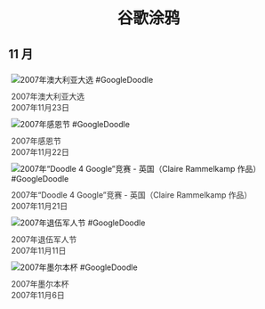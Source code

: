 
<h1 align="center"> 谷歌涂鸦 </h1>




## 11 月

<div class="image">


<img src="https://www.google.com/logos/2007/election_au07.gif" alt="2007年澳大利亚大选 #GoogleDoodle" style="margin: 5px"/>
<div class="info" style="font-size: 14px; color:#333333; margin:5px"><div class="title">2007年澳大利亚大选</div><div class="date">2007年11月23日</div></div>

<img src="https://www.google.com/logos/2007/thanksgiving07.gif" alt="2007年感恩节 #GoogleDoodle" style="margin: 5px"/>
<div class="info" style="font-size: 14px; color:#333333; margin:5px"><div class="title">2007年感恩节</div><div class="date">2007年11月22日</div></div>

<img src="https://www.google.com/logos/2007/uk_doodle4google07.gif" alt="2007年“Doodle 4 Google”竞赛 - 英国（Claire Rammelkamp 作品） #GoogleDoodle" style="margin: 5px"/>
<div class="info" style="font-size: 14px; color:#333333; margin:5px"><div class="title">2007年“Doodle 4 Google”竞赛 - 英国（Claire Rammelkamp 作品）</div><div class="date">2007年11月21日</div></div>

<img src="https:https://lh3.googleusercontent.com/Cplmh8TXjEP9V-9fUPDlv_j3WpxP52WOhPMA4Qy0_KN6lcwKVRWzWgOYovHh1oa-DfxT0rTZRSOtp7vKOxIIBpZfgf4802ifh7hhSX4L=s660" alt="2007年退伍军人节 #GoogleDoodle" style="margin: 5px"/>
<div class="info" style="font-size: 14px; color:#333333; margin:5px"><div class="title">2007年退伍军人节</div><div class="date">2007年11月11日</div></div>

<img src="https:https://lh3.googleusercontent.com/PZ1RYbKppa2oyLRR0z97gmmY8VkX_ItE8MivGWoM6o0-lgpGT0nThazcpx_d4maoQ-v8iNw6Kzd9jVEM5lUTYQqkxcAQHFu0ZSVIOAg8vA=s660" alt="2007年墨尔本杯 #GoogleDoodle" style="margin: 5px"/>
<div class="info" style="font-size: 14px; color:#333333; margin:5px"><div class="title">2007年墨尔本杯</div><div class="date">2007年11月6日</div></div>

</div>








